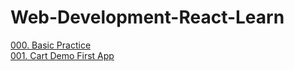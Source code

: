 # Web-Development-React-Learn


[000. Basic Practice](https://maityamit.github.io/Web-Development-React-Learn/000%20React%20Practice/index.html)  <br>
[001. Cart Demo First App](https://maityamit.github.io/Cart-Demo-by-React/)
